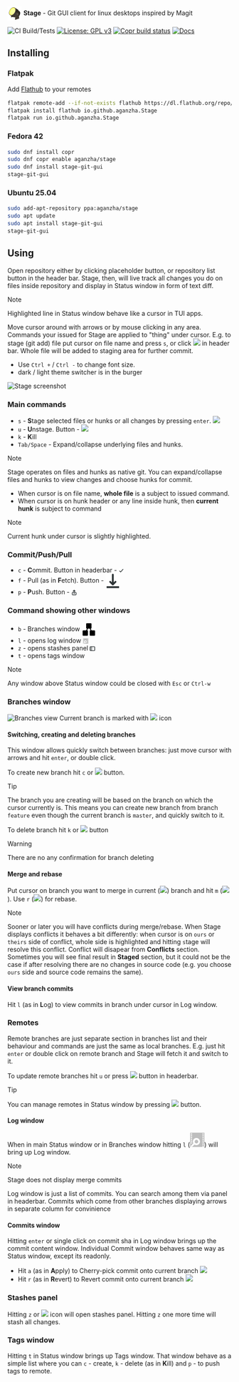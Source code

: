 <p float="left">
  <picture><source srcset="./icons/64x64/io.github.aganzha.Stage.png"><img valign="middle" alt="Stage logo" src="./icons/64x64/io.github.aganzha.Stage.png" width="32"></picture>
   <strong>Stage</strong> -
   <span>Git GUI client for linux desktops inspired by Magit</span>
</p>

![CI Build/Tests](https://github.com/aganzha/stage/actions/workflows/tests.yml/badge.svg)
[![License: GPL v3](https://img.shields.io/badge/License-GPLv3-blue.svg)](https://www.gnu.org/licenses/gpl-3.0)
[![Copr build status](https://copr.fedorainfracloud.org/coprs/aganzha/stage/package/stage-git-gui/status_image/last_build.png)](https://copr.fedorainfracloud.org/coprs/aganzha/stage/package/stage-git-gui/)
[![Docs](https://img.shields.io/badge/docs-orange)](https://aganzha.github.io/stage/)

## Installing
### Flatpak
Add [Flathub](https://flathub.org/apps/io.github.aganzha.Stage) to your remotes
```sh
flatpak remote-add --if-not-exists flathub https://dl.flathub.org/repo/flathub.flatpakrepo
flatpak install flathub io.github.aganzha.Stage
flatpak run io.github.aganzha.Stage
```

### Fedora 42
```sh
sudo dnf install copr
sudo dnf copr enable aganzha/stage
sudo dnf install stage-git-gui
stage-git-gui
```
### Ubuntu 25.04
```sh
sudo add-apt-repository ppa:aganzha/stage
sudo apt update
sudo apt install stage-git-gui
stage-git-gui
```

## Using
Open repository either by clicking placeholder button, or repository list button in the header bar. Stage, then, will live track all changes you do on files inside repository and display in Status window in form of text diff.

> [!NOTE]
> Highlighted line in Status window behave like a cursor in TUI apps.

Move cursor around with arrows or by mouse clicking in any area. Commands your issued for Stage are applied to "thing" under cursor. E.g. to stage (git add) file put cursor on file name and press `s`, or click <img class="inline" src="https://raw.githubusercontent.com/keenlycode/gnomicon/refs/heads/main/src/icon/go-bottom-symbolic.svg"/> in header bar. Whole file will be added to staging area for further commit.

- Use `Ctrl +` / `Ctrl -` to change font size.
- dark / light theme switcher is in the burger

<picture><source srcset="https://github.com/user-attachments/assets/aae0b833-6979-4644-8f4c-83f4eda739c1"><img alt="Stage screenshot" src="https://github.com/user-attachments/assets/aae0b833-6979-4644-8f4c-83f4eda739c1"></picture>

### Main commands

- `s` - **S**tage selected files or hunks or all changes by pressing `enter`. <img class="inline" src="https://raw.githubusercontent.com/keenlycode/gnomicon/refs/heads/main/src/icon/go-bottom-symbolic.svg"/>
- `u` - **U**nstage. Button - <img class="inline" src="https://raw.githubusercontent.com/keenlycode/gnomicon/refs/heads/main/src/icon/go-top-symbolic.svg"/></li>
- `k` - **K**ill
- `Tab/Space` - Expand/collapse underlying files and hunks.

> [!NOTE]
> Stage operates on files and hunks as native git. You can expand/collapse files and hunks to view changes and choose hunks for commit.

+ When cursor is on file name, **whole file** is a subject to issued command.
+ When cursor is on hunk header or any line inside hunk, then **current hunk** is subject to command

> [!NOTE]
> Current hunk under cursor is slightly highlighted.

### Commit/Push/Pull
- `c` - **C**ommit. Button in headerbar - <picture><source srcset="./icons/object-select-symbolic.svg"><img valign="middle" alt="Commit button" src="./icons/object-select-symbolic.svg" width="12"></picture>
- `f` - Pull (as in **F**etch). Button - <picture><source srcset="./icons/document-save-symbolic.svg"><img valign="middle" alt="Pull button" src="./icons/document-save-symbolic.svg"></picture>
- `p` - **P**ush. Button - <picture><img valign="middle" alt="Push button" src="./icons/send-to-symbolic.svg" width="12"></picture>

### Command showing other windows
- `b` - Branches window <picture><source srcset="./icons/org.gtk.gtk4.NodeEditor-symbolic.svg" > <img valign="middle" alt="Branches button" src="./icons/org.gtk.gtk4.NodeEditor-symbolic.svg"></picture>
- `l` - opens log window <picture><source srcset="./icons/org.gnome.Logs-symbolic.svg"><img valign="middle" alt="Push button" src="./icons/org.gnome.Logs-symbolic.svg" width="12"></picture>
- `z` - opens stashes panel <picture><source srcset="./icons/sidebar-show-symbolic.svg"><img valign="middle" alt="Push button" src="./icons/sidebar-show-symbolic.svg" width="12"></picture>
- `t` - opens tags window

> [!NOTE]
> Any window above Status window could be closed with `Esc` or `Ctrl-w`

### Branches window
<picture><source srcset="https://github.com/user-attachments/assets/a07cd1bf-b435-40ad-beca-edbabc5d285f"> <img alt="Branches view" src="https://github.com/user-attachments/assets/a07cd1bf-b435-40ad-beca-edbabc5d285f"></picture>
Current branch is marked with <img class="inline" src="https://raw.githubusercontent.com/keenlycode/gnomicon/refs/heads/main/src/icon/avatar-default-symbolic.svg"/> icon

#### Switching, creating and deleting branches
This window allows quickly switch between branches: just move cursor with arrows and hit <code>enter</code>, or double click.

To create new branch hit <code>c</code> or <img class="inline" src="https://raw.githubusercontent.com/keenlycode/gnomicon/refs/heads/main/src/icon/list-add-symbolic.svg"/> button.<br/>      
> [!TIP]
> The branch you are creating will be based on the branch on which the cursor currently is. This means you can create new branch from branch `feature` even though the current branch is `master`, and quickly switch to it.

To delete branch hit `k` or <img class="inline" src="https://raw.githubusercontent.com/keenlycode/gnomicon/refs/heads/main/src/icon/user-trash-symbolic.svg"/> button
> [!WARNING]
> There are no any confirmation for branch deleting

#### Merge and rebase
Put cursor on branch you want to merge in current (<img class="inline" src="https://raw.githubusercontent.com/keenlycode/gnomicon/refs/heads/main/src/icon/avatar-default-symbolic.svg"/>) branch and hit `m` (<img class="inline" src="https://raw.githubusercontent.com/keenlycode/gnomicon/refs/heads/main/src/icon/media-playlist-shuffle-symbolic.svg"/>). Use `r` (<img class="inline" src="https://raw.githubusercontent.com/keenlycode/gnomicon/refs/heads/main/src/icon/media-playlist-repeat-song-symbolic.svg"/>) for rebase.

> [!NOTE]
> Sooner or later you will have conflicts during merge/rebase. When Stage displays conflicts it behaves a bit differently: when cursor is on `ours` or `theirs` side of conflict, whole side is highlighted and hitting `s`tage will resolve this conflict. Conflict will disapear from **Conflicts** section. Sometimes you will see final result in **Staged** section, but it could not be the case if after resolving there are no changes in source code (e.g. you choose `ours` side and source code remains the same).

#### View branch commits
Hit `l` (as in **L**og) to view commits in branch under cursor in Log window.

### Remotes
Remote branches are just separate section in branches list and their behaviour and commands are just the same as local branches. E.g. just hit `enter` or double click on remote branch and Stage will fetch it and switch to it.

To update remote branches hit <code>u</code> or press <img class="inline" src="https://raw.githubusercontent.com/keenlycode/gnomicon/refs/heads/main/src/icon/view-refresh-symbolic.svg"/> button in headerbar.

> [!TIP]
> You can manage remotes in Status window by pressing <img class="inline" src="https://raw.githubusercontent.com/keenlycode/gnomicon/refs/heads/main/src/icon/network-server-symbolic.svg"/> button.

#### Log window
When in main Status window or in Branches window hitting `l` (<img class="inline" src="https://raw.githubusercontent.com/aganzha/stage/refs/heads/master/icons/org.gnome.Logs-symbolic.svg"/>) will bring up Log window.      
  
> [!NOTE]
> Stage does not display merge commits

Log window is just a list of commits. You can search among them via panel in headerbar. Commits which come from other branches displaying arrows in separate column for convinience

#### Commits window
Hitting `enter` or single click on commit sha in Log window brings up the commit content window. Individual Commit window behaves same way as Status window, except its readonly.

- Hit `a` (as in **A**pply) to Cherry-pick commit onto current branch <img class="inline" src="https://raw.githubusercontent.com/keenlycode/gnomicon/refs/heads/main/src/icon/emblem-shared-symbolic.svg"/>
- Hit `r` (as in **R**evert) to Revert commit onto current branch <img class="inline" src="https://raw.githubusercontent.com/keenlycode/gnomicon/refs/heads/main/src/icon/edit-undo-symbolic.svg"/></li>
  
### Stashes panel
Hitting `z` or <img class="inline" src="https://raw.githubusercontent.com/keenlycode/gnomicon/refs/heads/main/src/icon/sidebar-show-symbolic.svg"/> icon will open stashes panel. Hitting <code>z</code> one more time will stash all changes.

### Tags window
Hitting `t` in Status window brings up Tags window. That window behave as a simple list where you can `c` - create, `k` - delete (as in **K**ill) and `p` - to push tags to remote.
